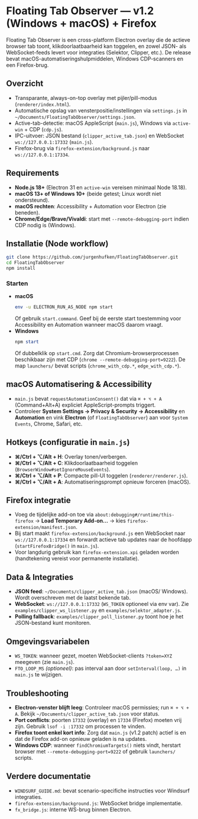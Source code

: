 # Floating Tab Observer — v1.2 (Windows + macOS) + Firefox

Floating Tab Observer is een cross-platform Electron overlay die de actieve browser tab toont, klikdoorlaatbaarheid kan toggelen, en zowel JSON- als WebSocket-feeds levert voor integraties (Selektor, Clipper, etc.). De release bevat macOS-automatiseringshulpmiddelen, Windows CDP-scanners en een Firefox-brug.

## Overzicht
- Transparante, always-on-top overlay met pijler/pill-modus (`renderer/index.html`).
- Automatische opslag van vensterpositie/instellingen via `settings.js` in `~/Documents/FloatingTabObserver/settings.json`.
- Active-tab-detectie: macOS AppleScript (`main.js`), Windows via `active-win` + CDP (`cdp.js`).
- IPC-uitvoer: JSON bestand (`clipper_active_tab.json`) en WebSocket `ws://127.0.0.1:17332` (`main.js`).
- Firefox-brug via `firefox-extension/background.js` naar `ws://127.0.0.1:17334`.

## Requirements
- **Node.js 18+** (Electron 31 en `active-win` vereisen minimaal Node 18.18).
- **macOS 13+ of Windows 10+** (beide getest; Linux wordt niet ondersteund).
- **macOS rechten**: Accessibility + Automation voor Electron (zie beneden).
- **Chrome/Edge/Brave/Vivaldi**: start met `--remote-debugging-port` indien CDP nodig is (Windows).

## Installatie (Node workflow)
```bash
git clone https://github.com/jurgenhufken/FloatingTabObserver.git
cd FloatingTabObserver
npm install
```

### Starten
- **macOS**
  ```bash
  env -u ELECTRON_RUN_AS_NODE npm start
  ```
  Of gebruik `start.command`. Geef bij de eerste start toestemming voor Accessibility en Automation wanneer macOS daarom vraagt.
- **Windows**
  ```powershell
  npm start
  ```
  Of dubbelklik op `start.cmd`. Zorg dat Chromium-browserprocessen beschikbaar zijn met CDP (`chrome --remote-debugging-port=9222`). De map `launchers/` bevat scripts (`chrome_with_cdp.*`, `edge_with_cdp.*`).

## macOS Automatisering & Accessibility
- `main.js` bevat `requestAutomationConsent()` dat via `⌘ + ⌥ + A` (Command+Alt+A) expliciet AppleScript-prompts triggert.
- Controleer **System Settings → Privacy & Security → Accessibility** en **Automation** en vink **Electron** (of `FloatingTabObserver`) aan voor `System Events`, Chrome, Safari, etc.

## Hotkeys (configuratie in `main.js`)
- **⌘/Ctrl + ⌥/Alt + H**: Overlay tonen/verbergen.
- **⌘/Ctrl + ⌥/Alt + C**: Klikdoorlaatbaarheid toggelen (`BrowserWindow#setIgnoreMouseEvents`).
- **⌘/Ctrl + ⌥/Alt + P**: Compacte pill-UI toggelen (`renderer/renderer.js`).
- **⌘/Ctrl + ⌥/Alt + A**: Automatiseringsprompt opnieuw forceren (macOS).

## Firefox integratie
- Voeg de tijdelijke add-on toe via `about:debugging#/runtime/this-firefox` → **Load Temporary Add-on…** → kies `firefox-extension/manifest.json`.
- Bij start maakt `firefox-extension/background.js` een WebSocket naar `ws://127.0.0.1:17334` en forwardt actieve tab updates naar de hoofdapp (`startFirefoxBridge()` in `main.js`).
- Voor langdurig gebruik kan `firefox-extension.xpi` geladen worden (handtekening vereist voor permanente installatie).

## Data & Integraties
- **JSON feed**: `~/Documents/clipper_active_tab.json` (macOS/ Windows). Wordt overschreven met de laatst bekende tab.
- **WebSocket**: `ws://127.0.0.1:17332` (`WS_TOKEN` optioneel via env var). Zie `examples/clipper_ws_listener.py` en `examples/selektor_adapter.js`.
- **Polling fallback**: `examples/clipper_poll_listener.py` toont hoe je het JSON-bestand kunt monitoren.

## Omgevingsvariabelen
- `WS_TOKEN`: wanneer gezet, moeten WebSocket-clients `?token=XYZ` meegeven (zie `main.js`).
- `FTO_LOOP_MS` *(optioneel)*: pas interval aan door `setInterval(loop, …)` in `main.js` te wijzigen.

## Troubleshooting
- **Electron-venster blijft leeg**: Controleer macOS permissies; run `⌘ + ⌥ + A`. Bekijk `~/Documents/clipper_active_tab.json` voor status.
- **Port conflicts**: poorten `17332` (overlay) en `17334` (Firefox) moeten vrij zijn. Gebruik `lsof -i :17332` om processen te vinden.
- **Firefox toont enkel kort info**: Zorg dat `main.js` (v1.2 patch) actief is en dat de Firefox add-on opnieuw geladen is na updates.
- **Windows CDP**: wanneer `findChromiumTargets()` niets vindt, herstart browser met `--remote-debugging-port=9222` of gebruik `launchers/` scripts.

## Verdere documentatie
- `WINDSURF_GUIDE.md`: bevat scenario-specifiche instructies voor Windsurf integraties.
- `firefox-extension/background.js`: WebSocket bridge implementatie.
- `fx_bridge.js`: interne WS-brug binnen Electron.
